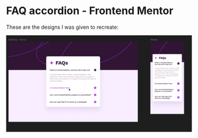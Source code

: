 # FAQ accordion - Frontend Mentor

These are the designs I was given to recreate: 

<img src="./client/assets/images/readme/their design.png" alt="One image with two versions - desktop and mobile.">
